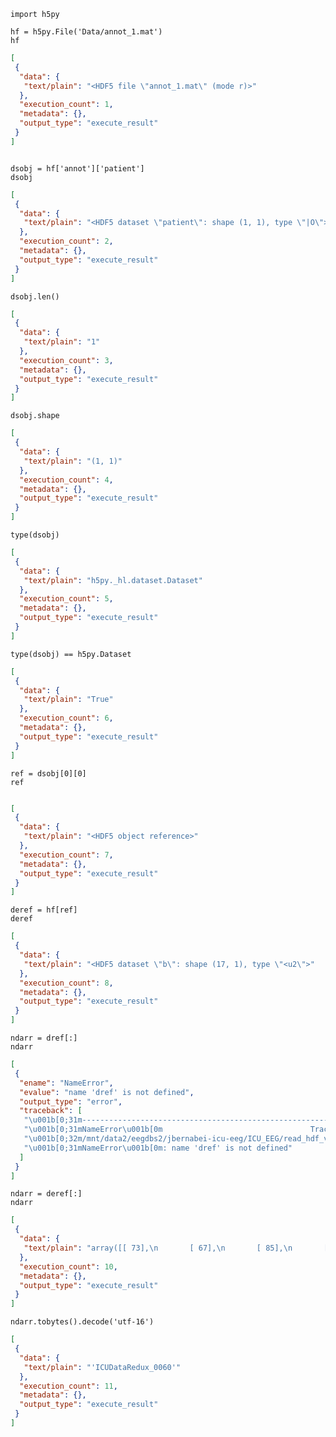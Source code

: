 ```{.python .input  n=1}
import h5py

hf = h5py.File('Data/annot_1.mat')
hf
```

```{.json .output n=1}
[
 {
  "data": {
   "text/plain": "<HDF5 file \"annot_1.mat\" (mode r)>"
  },
  "execution_count": 1,
  "metadata": {},
  "output_type": "execute_result"
 }
]
```

```{.python .input  n=2}

dsobj = hf['annot']['patient']
dsobj
```

```{.json .output n=2}
[
 {
  "data": {
   "text/plain": "<HDF5 dataset \"patient\": shape (1, 1), type \"|O\">"
  },
  "execution_count": 2,
  "metadata": {},
  "output_type": "execute_result"
 }
]
```

```{.python .input  n=3}
dsobj.len()
```

```{.json .output n=3}
[
 {
  "data": {
   "text/plain": "1"
  },
  "execution_count": 3,
  "metadata": {},
  "output_type": "execute_result"
 }
]
```

```{.python .input  n=4}
dsobj.shape
```

```{.json .output n=4}
[
 {
  "data": {
   "text/plain": "(1, 1)"
  },
  "execution_count": 4,
  "metadata": {},
  "output_type": "execute_result"
 }
]
```

```{.python .input  n=5}
type(dsobj)
```

```{.json .output n=5}
[
 {
  "data": {
   "text/plain": "h5py._hl.dataset.Dataset"
  },
  "execution_count": 5,
  "metadata": {},
  "output_type": "execute_result"
 }
]
```

```{.python .input  n=6}
type(dsobj) == h5py.Dataset

```

```{.json .output n=6}
[
 {
  "data": {
   "text/plain": "True"
  },
  "execution_count": 6,
  "metadata": {},
  "output_type": "execute_result"
 }
]
```

```{.python .input  n=7}
ref = dsobj[0][0]
ref


```

```{.json .output n=7}
[
 {
  "data": {
   "text/plain": "<HDF5 object reference>"
  },
  "execution_count": 7,
  "metadata": {},
  "output_type": "execute_result"
 }
]
```

```{.python .input  n=8}
deref = hf[ref]
deref

```

```{.json .output n=8}
[
 {
  "data": {
   "text/plain": "<HDF5 dataset \"b\": shape (17, 1), type \"<u2\">"
  },
  "execution_count": 8,
  "metadata": {},
  "output_type": "execute_result"
 }
]
```

```{.python .input  n=9}
ndarr = dref[:]
ndarr
```

```{.json .output n=9}
[
 {
  "ename": "NameError",
  "evalue": "name 'dref' is not defined",
  "output_type": "error",
  "traceback": [
   "\u001b[0;31m---------------------------------------------------------------------------\u001b[0m",
   "\u001b[0;31mNameError\u001b[0m                                 Traceback (most recent call last)",
   "\u001b[0;32m/mnt/data2/eegdbs2/jbernabei-icu-eeg/ICU_EEG/read_hdf_v73_annot_1.py\u001b[0m in \u001b[0;36m<module>\u001b[0;34m\u001b[0m\n\u001b[0;32m----> 1\u001b[0;31m \u001b[0mndarr\u001b[0m \u001b[0;34m=\u001b[0m \u001b[0mdref\u001b[0m\u001b[0;34m[\u001b[0m\u001b[0;34m:\u001b[0m\u001b[0;34m]\u001b[0m\u001b[0;34m\u001b[0m\u001b[0;34m\u001b[0m\u001b[0m\n\u001b[0m\u001b[1;32m      2\u001b[0m \u001b[0mndarr\u001b[0m\u001b[0;34m\u001b[0m\u001b[0;34m\u001b[0m\u001b[0m\n",
   "\u001b[0;31mNameError\u001b[0m: name 'dref' is not defined"
  ]
 }
]
```

```{.python .input  n=10}
ndarr = deref[:]
ndarr
```

```{.json .output n=10}
[
 {
  "data": {
   "text/plain": "array([[ 73],\n       [ 67],\n       [ 85],\n       [ 68],\n       [ 97],\n       [116],\n       [ 97],\n       [ 82],\n       [101],\n       [100],\n       [117],\n       [120],\n       [ 95],\n       [ 48],\n       [ 48],\n       [ 54],\n       [ 48]], dtype=uint16)"
  },
  "execution_count": 10,
  "metadata": {},
  "output_type": "execute_result"
 }
]
```

```{.python .input  n=11}
ndarr.tobytes().decode('utf-16')

```

```{.json .output n=11}
[
 {
  "data": {
   "text/plain": "'ICUDataRedux_0060'"
  },
  "execution_count": 11,
  "metadata": {},
  "output_type": "execute_result"
 }
]
```
